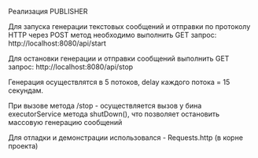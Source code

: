 Реализация PUBLISHER

Для запуска генерации текстовых сообщений и отправки по протоколу HTTP
через POST метод необходимо выполнить GET запрос:
http://localhost:8080/api/start

Для остановки генерации и отправки сообщений выполнить GET запрос: 
http://localhost:8080/api/stop

Генерация осуществлятся в 5 потоков, delay каждого потока = 15 секундам.

При вызове метода /stop - осуществляется вызов у бина executorService метода shutDown(),
что позволяет остановить массовую генерацию сообщений


Для отладки и демонстрации использовался - Requests.http (в корне проекта)
